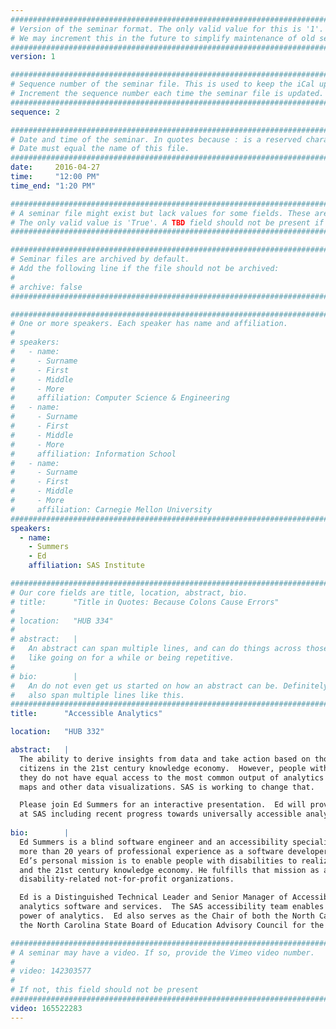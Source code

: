 ```yaml
---
################################################################################
# Version of the seminar format. The only valid value for this is '1'. 
# We may increment this in the future to simplify maintenance of old seminars.
################################################################################
version: 1

################################################################################
# Sequence number of the seminar file. This is used to keep the iCal up to date.
# Increment the sequence number each time the seminar file is updated.
################################################################################
sequence: 2

################################################################################
# Date and time of the seminar. In quotes because : is a reserved character.
# Date must equal the name of this file.
################################################################################
date:     2016-04-27
time:     "12:00 PM"
time_end: "1:20 PM"

################################################################################
# A seminar file might exist but lack values for some fields. These are 'TBD'. 
# The only valid value is 'True'. A TBD field should not be present if 'False'.
################################################################################

################################################################################
# Seminar files are archived by default.
# Add the following line if the file should not be archived:
#
# archive: false
################################################################################

################################################################################
# One or more speakers. Each speaker has name and affiliation.
#
# speakers:
#   - name: 
#     - Surname
#     - First
#     - Middle
#     - More
#     affiliation: Computer Science & Engineering 
#   - name: 
#     - Surname
#     - First
#     - Middle
#     - More
#     affiliation: Information School 
#   - name: 
#     - Surname
#     - First
#     - Middle
#     - More
#     affiliation: Carnegie Mellon University 
################################################################################
speakers:
  - name:
    - Summers
    - Ed
    affiliation: SAS Institute

################################################################################
# Our core fields are title, location, abstract, bio.
# title:      "Title in Quotes: Because Colons Cause Errors"
# 
# location:   "HUB 334"
# 
# abstract:   |
#   An abstract can span multiple lines, and can do things across those lines,
#   like going on for a while or being repetitive.
# 
# bio:        |
#   An do not even get us started on how an abstract can be. Definitely can
#   also span multiple lines like this.
################################################################################
title:      "Accessible Analytics"

location:   "HUB 332"

abstract:   |
  The ability to derive insights from data and take action based on those insights are essential skills for all 
  citizens in the 21st century knowledge economy.  However, people with disabilities are at a disadvantage because 
  they do not have equal access to the most common output of analytics workflows - interactive digital charts, graphs, 
  maps and other data visualizations. SAS is working to change that. 

  Please join Ed Summers for an interactive presentation.  Ed will provide an overview of the accessibility program 
  at SAS including recent progress towards universally accessible analytics and data visualization.
  
bio:        |
  Ed Summers is a blind software engineer and an accessibility specialist. He has a B.S. in Computer Science and 
  more than 20 years of professional experience as a software developer and a development manager. 
  Ed’s personal mission is to enable people with disabilities to realize their full potential in the classroom 
  and the 21st century knowledge economy. He fulfills that mission as a leader in the software industry and 
  disability-related not-for-profit organizations. 

  Ed is a Distinguished Technical Leader and Senior Manager of Accessibility at SAS - the market leader in business 
  analytics software and services.  The SAS accessibility team enables users of all abilities to access the 
  power of analytics.  Ed also serves as the Chair of both the North Carolina Commission for the Blind and 
  the North Carolina State Board of Education Advisory Council for the Governor Morehead School for the Blind.

################################################################################
# A seminar may have a video. If so, provide the Vimeo video number.
#
# video: 142303577
#
# If not, this field should not be present 
################################################################################
video: 165522283
---
```

